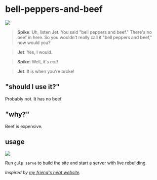 # bell-peppers-and-beef

![](http://31.media.tumblr.com/tumblr_llqe6r5dSm1qfo270o1_500.gif)

> __Spike__: Uh, listen Jet. You said "bell peppers and beef." There's no beef in here. So you wouldn't really call it "bell peppers and beef," now would you?

> __Jet__: Yes, I would.

> __Spike:__ Well, it's *not*!

> __Jet__: It is when you're broke!

## "should I use it?"

Probably not. It has no beef.

## "why?"

Beef is expensive.

## usage

![](http://i.imgur.com/TLFziPA.gif)

Run `gulp serve` to build the site and start a server with live rebuilding.

_Inspired by [my friend's neat website](https://github.com/kctess5/coreyhwalsh)._
